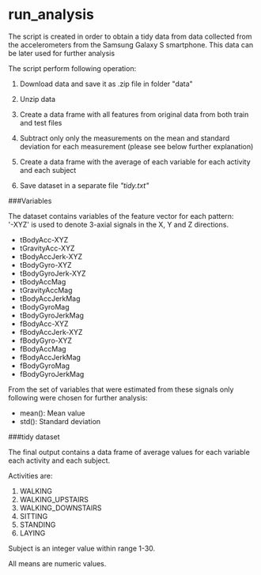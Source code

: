 run_analysis
========

The script is created in order to obtain a tidy data from data collected from the accelerometers from the Samsung Galaxy S smartphone. This data can be later used for further analysis

The script perform following operation:

1. Download data and save it as .zip file in folder "data"

2. Unzip data

3. Create a data frame with all features from original data from both train and test files

4. Subtract only only the measurements on the mean and standard deviation for each measurement (please see below further explanation)

5. Create a data frame with the average of each variable for each activity and each subject

6. Save dataset in a separate file *"tidy.txt"*


###Variables

The dataset contains variables of the feature vector for each pattern:  
'-XYZ' is used to denote 3-axial signals in the X, Y and Z directions.

- tBodyAcc-XYZ
- tGravityAcc-XYZ
- tBodyAccJerk-XYZ
- tBodyGyro-XYZ
- tBodyGyroJerk-XYZ
- tBodyAccMag
- tGravityAccMag
- tBodyAccJerkMag
- tBodyGyroMag
- tBodyGyroJerkMag
- fBodyAcc-XYZ
- fBodyAccJerk-XYZ
- fBodyGyro-XYZ
- fBodyAccMag
- fBodyAccJerkMag
- fBodyGyroMag
- fBodyGyroJerkMag


From the set of variables that were estimated from these signals only following were chosen for further analysis: 
* mean(): Mean value
* std(): Standard deviation


###tidy dataset

The final output contains a data frame of average values for each variable each activity and each subject.

Activities are:
1. WALKING
2. WALKING_UPSTAIRS
3. WALKING_DOWNSTAIRS
4. SITTING
5. STANDING
6. LAYING

Subject is an integer value within range 1-30.

All means are numeric values.
